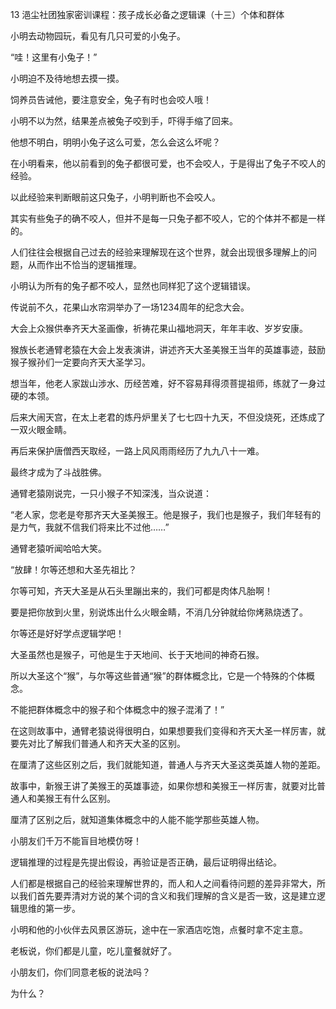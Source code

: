 13 浥尘社团独家密训课程：孩子成长必备之逻辑课（十三）个体和群体



小明去动物园玩，看见有几只可爱的小兔子。

“哇！这里有小兔子！”

小明迫不及待地想去摸一摸。

饲养员告诫他，要注意安全，兔子有时也会咬人哦！



小明不以为然，结果差点被兔子咬到手，吓得手缩了回来。

他想不明白，明明小兔子这么可爱，怎么会这么坏呢？

在小明看来，他以前看到的兔子都很可爱，也不会咬人，于是得出了兔子不咬人的经验。

以此经验来判断眼前这只兔子，小明判断也不会咬人。

其实有些兔子的确不咬人，但并不是每一只兔子都不咬人，它的个体并不都是一样的。



人们往往会根据自己过去的经验来理解现在这个世界，就会出现很多理解上的问题，从而作出不恰当的逻辑推理。

小明认为所有的兔子都不咬人，显然也同样犯了这个逻辑错误。



传说前不久，花果山水帘洞举办了一场1234周年的纪念大会。

大会上众猴供奉齐天大圣画像，祈祷花果山福地洞天，年年丰收、岁岁安康。

猴族长老通臂老猿在大会上发表演讲，讲述齐天大圣美猴王当年的英雄事迹，鼓励猴子猴孙们一定要向齐天大圣学习。



想当年，他老人家跋山涉水、历经苦难，好不容易拜得须菩提祖师，练就了一身过硬的本领。

后来大闹天宫，在太上老君的炼丹炉里关了七七四十九天，不但没烧死，还炼成了一双火眼金睛。

再后来保护唐僧西天取经，一路上风风雨雨经历了九九八十一难。

最终才成为了斗战胜佛。



通臂老猿刚说完，一只小猴子不知深浅，当众说道：

“老人家，您老是夸那齐天大圣美猴王。他是猴子，我们也是猴子，我们年轻有的是力气，我就不信我们将来比不过他……”



通臂老猿听闻哈哈大笑。

“放肆！尔等还想和大圣先祖比？

尔等可知，齐天大圣是从石头里蹦出来的，我们可都是肉体凡胎啊！

要是把你放到火里，别说炼出什么火眼金睛，不消几分钟就给你烤熟烧透了。

尔等还是好好学点逻辑学吧！

大圣虽然也是猴子，可他是生于天地间、长于天地间的神奇石猴。

所以大圣这个“猴”，与尔等这些普通“猴”的群体概念比，它是一个特殊的个体概念。

不能把群体概念中的猴子和个体概念中的猴子混淆了！”



在这则故事中，通臂老猿说得很明白，如果想要我们变得和齐天大圣一样厉害，就要先对比了解我们普通人和齐天大圣的区别。

在厘清了这些区别之后，我们就能知道，普通人与齐天大圣这类英雄人物的差距。





故事中，新猴王讲了美猴王的英雄事迹，如果你想和美猴王一样厉害，就要对比普通人和美猴王有什么区别。

厘清了区别之后，就知道集体概念中的人能不能学那些英雄人物。

小朋友们千万不能盲目地模仿呀！



逻辑推理的过程是先提出假设，再验证是否正确，最后证明得出结论。

人们都是根据自己的经验来理解世界的，而人和人之间看待问题的差异非常大，所以我们首先要弄清对方说的某个词的含义和我们理解的含义是否一致，这是建立逻辑思维的第一步。



小明和他的小伙伴去风景区游玩，途中在一家酒店吃饱，点餐时拿不定主意。

老板说，你们都是儿童，吃儿童餐就好了。

小朋友们，你们同意老板的说法吗？

为什么？













